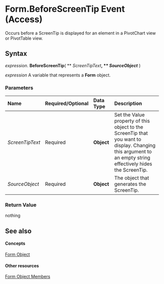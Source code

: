 
# Form.BeforeScreenTip Event (Access)

Occurs before a ScreenTip is displayed for an element in a PivotChart view or PivotTable view.


## Syntax

 _expression_. **BeforeScreenTip**( ** _ScreenTipText_**, ** _SourceObject_** )

 _expression_ A variable that represents a **Form** object.


### Parameters



|**Name**|**Required/Optional**|**Data Type**|**Description**|
|:-----|:-----|:-----|:-----|
| _ScreenTipText_|Required|**Object**|Set the Value property of this object to the ScreenTip that you want to display. Changing this argument to an empty string effectively hides the ScreenTip.|
| _SourceObject_|Required|**Object**|The object that generates the ScreenTip.|

### Return Value

nothing


## See also


#### Concepts


[Form Object](72ef9219-142b-b690-b696-3eba9a5d4522.md)
#### Other resources


[Form Object Members](e1976b58-28ca-8f76-cdf3-6732cb06ce6c.md)
